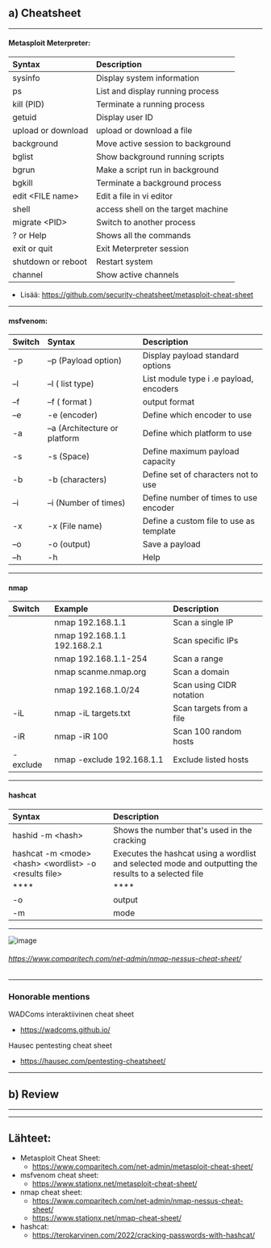 ## a) Cheatsheet
___
#### Metasploit  Meterpreter:

| **Syntax** | **Description** |
| :--- | :--- |
| sysinfo | Display system information |
| ps | List and display running process |
| kill (PID) | Terminate a running process |
| getuid | Display user ID |
| upload or download | upload or download a file |
| background | Move active session to background |
| bglist | Show background running scripts |
| bgrun | Make a script run in background |
| bgkill | Terminate a background process |
| edit \<FILE name> | Edit a file in vi editor |
| shell | access shell on the target machine |
| migrate \<PID> | Switch to another process |
| ? or Help | Shows all the commands |
| exit or quit | Exit Meterpreter session |
| shutdown or reboot | Restart system |
| channel | Show active channels |
- Lisää: https://github.com/security-cheatsheet/metasploit-cheat-sheet
___

#### msfvenom:

| **Switch** | **Syntax** | **Description** |
| :--- | :--- | :--- |
| -p | –p (Payload option) | Display payload standard options |
| –l | –l ( list type) | List module type i .e payload, encoders |
| –f | –f ( format ) | output format |
| –e | -e (encoder) | Define which encoder to use |
| -a | –a (Architecture or platform | Define which platform to use |
| -s | -s (Space) | Define maximum payload capacity |
| -b | -b (characters) | Define set of characters not to use |
| –i | –i (Number of times) | Define number of times to use encoder |
| -x | -x (File name) | Define a custom file to use as template |
| –o | -o (output) | Save a payload |
| –h | -h | Help |
___

#### nmap

| **Switch** | **Example** | **Description** |
| :--- | :--- | :--- |
| | nmap 192.168.1.1 | Scan a single IP |
| | nmap 192.168.1.1 192.168.2.1 | Scan specific IPs |
| | nmap 192.168.1.1-254 | Scan a range |
| | nmap scanme.nmap.org | Scan a domain |
| | nmap 192.168.1.0/24 | Scan using CIDR notation |
| -iL |	nmap -iL targets.txt | Scan targets from a file |
| -iR | nmap -iR 100 | Scan 100 random hosts |
| -exclude | nmap -exclude 192.168.1.1 | Exclude listed hosts |

___

#### hashcat

| **Syntax** | **Description** |
| :--- | :--- |
| hashid -m \<hash> | Shows the number that's used in the cracking |
| hashcat -m \<mode> \<hash> \<wordlist> -o \<results file> | Executes the hashcat using a wordlist and selected mode and outputting the results to a selected file |
| **** | **** |
| -o | output |
| -m | mode |

___

![image](https://github.com/jkaitasalo/tunkeutumistestaus/assets/117358885/89ddc2d4-e0ca-4f3d-ab45-1cf0a033542f)
###### https://www.comparitech.com/net-admin/nmap-nessus-cheat-sheet/
___

### Honorable mentions

WADComs interaktiivinen cheat sheet
- https://wadcoms.github.io/

Hausec pentesting cheat sheet
- https://hausec.com/pentesting-cheatsheet/


___
## b) Review
___








___
## Lähteet:
- Metasploit Cheat Sheet:
  - https://www.comparitech.com/net-admin/metasploit-cheat-sheet/
- msfvenom cheat sheet:
  - https://www.stationx.net/metasploit-cheat-sheet/
- nmap cheat sheet:
  - https://www.comparitech.com/net-admin/nmap-nessus-cheat-sheet/
  - https://www.stationx.net/nmap-cheat-sheet/
- hashcat:
  - https://terokarvinen.com/2022/cracking-passwords-with-hashcat/
